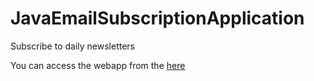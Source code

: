 # JavaEmailSubscriptionApplication
Subscribe to daily newsletters

You can access the webapp from the [here](https://javamailsenderapp.herokuapp.com/getEmail)
